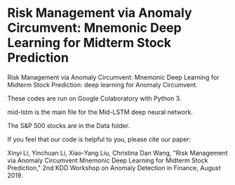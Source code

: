 # Risk Management via Anomaly Circumvent: Mnemonic Deep Learning for Midterm Stock Prediction
Risk Management via Anomaly Circumvent: Mnemonic Deep Learning for Midterm Stock Prediction: deep learning for Anomaly Circumvent.

These codes are run on Google Colaboratory with Python 3.

mid-lstm is the main file for the Mid-LSTM deep neural network.

The S&P 500 stocks are in the Data folder.

If you feel that our code is helpful to you, please cite our paper:

Xinyi Li, Yinchuan Li, Xiao-Yang Liu, Christina Dan Wang, "Risk Management via Anomaly Circumvent Mnemonic Deep Learning for Midterm Stock Prediction," 2nd KDD Workshop on Anomaly Detection in Finance, August 2019.

